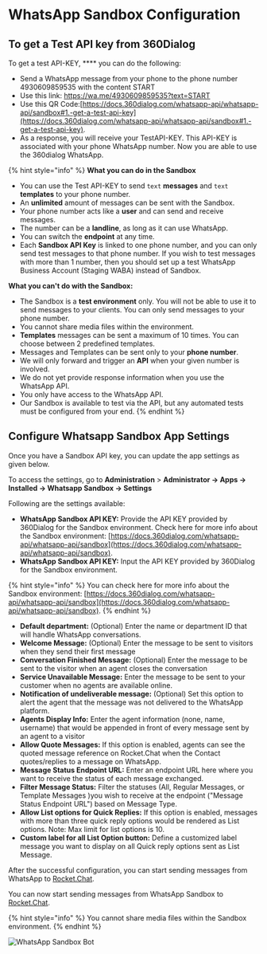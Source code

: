 # WhatsApp Sandbox Configuration

## To get a Test API key from 360Dialog

To get a test API-KEY, **** you can do the following:

* Send a WhatsApp message from your phone to the phone number 4930609859535 with the content START&#x20;
* Use this link: https://wa.me/4930609859535?text=START
* Use this QR Code:[https://docs.360dialog.com/whatsapp-api/whatsapp-api/sandbox#1.-get-a-test-api-key](https://docs.360dialog.com/whatsapp-api/whatsapp-api/sandbox#1.-get-a-test-api-key).
* As a response, you will receive your TestAPI-KEY. This API-KEY is associated with your phone WhatsApp number. Now you are able to use the 360dialog WhatsApp.

{% hint style="info" %}
**What you can do in the Sandbox**&#x20;

* You can use the Test API-KEY to send `text` **messages** and `text` **templates** to your phone number.&#x20;
* An **unlimited** amount of messages can be sent with the Sandbox.
* Your phone number acts like a **user** and can send and receive messages.&#x20;
* The number can be a **landline**, as long as it can use WhatsApp.
* You can switch the **endpoint** at any time.
* Each **Sandbox API Key** is linked to one phone number, and you can only send test messages to that phone number. If you wish to test messages with more than 1 number, then you should set up a test WhatsApp Business Account (Staging WABA) instead of Sandbox.

**What you can't do with the Sandbox:**

* The Sandbox is a **test environment** only. You will not be able to use it to send messages to your clients. You can only send messages to your phone number.&#x20;
* You cannot share media files within the environment.
* **Templates** messages can be sent a maximum of 10 times. You can choose between 2 predefined templates.&#x20;
* Messages and Templates can be sent only to your **phone number**.
* We will only forward and trigger an **API** when your given number is involved.&#x20;
* We do not yet provide response information when you use the WhatsApp API.
* You only have access to the WhatsApp API.&#x20;
* Our Sandbox is available to test via the API, but any automated tests must be configured from your end.
{% endhint %}

## **Configure Whatsapp Sandbox App Settings**

Once you have a Sandbox API key, you can update the app settings as given below.

To access the settings, go to **Administration** > **Administrator -> Apps -> Installed -> Whatsapp Sandbox -> Settings**

Following are the settings available:‌

* **WhatsApp Sandbox API KEY:** Provide the API KEY provided by 360Dialog for the Sandbox environment. Check here for more info about the Sandbox environment: [https://docs.360dialog.com/whatsapp-api/whatsapp-api/sandbox](https://docs.360dialog.com/whatsapp-api/whatsapp-api/sandbox).
* **WhatsApp Sandbox API KEY:** Input the API KEY provided by 360Dialog for the Sandbox environment.&#x20;

{% hint style="info" %}
You can check here for more info about the Sandbox environment: [https://docs.360dialog.com/whatsapp-api/whatsapp-api/sandbox](https://docs.360dialog.com/whatsapp-api/whatsapp-api/sandbox).
{% endhint %}

* **Default department:** (Optional) Enter the name or department ID that will handle WhatsApp conversations.
* **Welcome Message:** (Optional) Enter the message to be sent to visitors when they send their first message
* **Conversation Finished Message:** (Optional) Enter the message to be sent to the visitor when an agent closes the conversation
* **Service Unavailable Message:** Enter the message to be sent to your customer when no agents are available online.
* **Notification of undeliverable message:** (Optional) Set this option to alert the agent that the message was not delivered to the WhatsApp platform.
* **Agents Display Info:** Enter the agent information (none, name, username) that would be appended in front of every message sent by an agent to a visitor
* **Allow Quote Messages:** If this option is enabled, agents can see the quoted message reference on Rocket.Chat when the Contact quotes/replies to a message on WhatsApp.
* **Message Status Endpoint URL:** Enter an endpoint URL here where you want to receive the status of each message exchanged.
* **Filter Message Status:** Filter the statuses (All, Regular Messages, or Template Messages )you wish to receive at the endpoint ("Message Status Endpoint URL") based on Message Type.
* **Allow List options for Quick Replies:** If this option is enabled, messages with more than three quick reply options would be rendered as List options. Note: Max limit for list options is 10.
* **Custom label for all List Option button:** Define a customized label message you want to display on all Quick reply options sent as List Message.

After the successful configuration, you can start sending messages from WhatsApp to [Rocket.Chat](http://rocket.chat/).

You can now start sending messages from WhatsApp Sandbox to [Rocket.Chat](http://rocket.chat/).

{% hint style="info" %}
You cannot share media files within the Sandbox environment.
{% endhint %}

![WhatsApp Sandbox Bot](<../../../../../.gitbook/assets/WhatsApp Sandbox\_Chat.png>)
